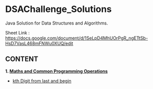 # DSAChallenge_Solutions
Java Solution for Data Structures and Algorithms.

Sheet Link : https://docs.google.com/document/d/1SeLpD4MhUOrPgR_ngETtSb-HsD7VasL468mFNWu0XUQ/edit

## CONTENT
<b>1. [Maths and Common Programming Operations](Maths%20and%20Common%20Programming%20Operations)</b>
* [kth Digit from last and begin](Maths%20and%20Common%20Programming%20Operations/kth_digit.java)
